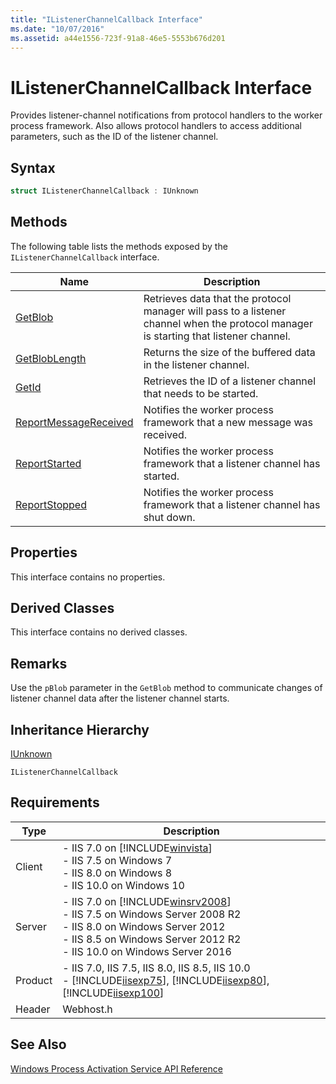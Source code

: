 ```yaml
---
title: "IListenerChannelCallback Interface"
ms.date: "10/07/2016"
ms.assetid: a44e1556-723f-91a8-46e5-5553b676d201
---
```

# IListenerChannelCallback Interface
Provides listener-channel notifications from protocol handlers to the worker process framework. Also allows protocol handlers to access additional parameters, such as the ID of the listener channel.  
  
## Syntax  
  
```cpp  
struct IListenerChannelCallback : IUnknown  
```  
  
## Methods  
 The following table lists the methods exposed by the `IListenerChannelCallback` interface.  
  
|Name|Description|  
|----------|-----------------|  
|[GetBlob](../../web-development-reference\native-code-api-reference/ilistenerchannelcallback-getblob-method.md)|Retrieves data that the protocol manager will pass to a listener channel when the protocol manager is starting that listener channel.|  
|[GetBlobLength](../../web-development-reference\native-code-api-reference/ilistenerchannelcallback-getbloblength-method.md)|Returns the size of the buffered data in the listener channel.|  
|[GetId](../../web-development-reference\native-code-api-reference/ilistenerchannelcallback-getid-method.md)|Retrieves the ID of a listener channel that needs to be started.|  
|[ReportMessageReceived](../../web-development-reference\native-code-api-reference/ilistenerchannelcallback-reportmessagereceived-method.md)|Notifies the worker process framework that a new message was received.|  
|[ReportStarted](../../web-development-reference\native-code-api-reference/ilistenerchannelcallback-reportstarted-method.md)|Notifies the worker process framework that a listener channel has started.|  
|[ReportStopped](../../web-development-reference\native-code-api-reference/ilistenerchannelcallback-reportstopped-method.md)|Notifies the worker process framework that a listener channel has shut down.|  
  
## Properties  
 This interface contains no properties.  
  
## Derived Classes  
 This interface contains no derived classes.  
  
## Remarks  
 Use the `pBlob` parameter in the `GetBlob` method to communicate changes of listener channel data after the listener channel starts.  
  
## Inheritance Hierarchy  
 [IUnknown](http://go.microsoft.com/fwlink/?LinkId=55951)  
  
 `IListenerChannelCallback`  
  
## Requirements  
  
|Type|Description|  
|----------|-----------------|  
|Client|-   IIS 7.0 on [!INCLUDE[winvista](../../wmi-provider/includes/winvista-md.md)]<br />-   IIS 7.5 on Windows 7<br />-   IIS 8.0 on Windows 8<br />-   IIS 10.0 on Windows 10|  
|Server|-   IIS 7.0 on [!INCLUDE[winsrv2008](../../wmi-provider/includes/winsrv2008-md.md)]<br />-   IIS 7.5 on Windows Server 2008 R2<br />-   IIS 8.0 on Windows Server 2012<br />-   IIS 8.5 on Windows Server 2012 R2<br />-   IIS 10.0 on Windows Server 2016|  
|Product|-   IIS 7.0, IIS 7.5, IIS 8.0, IIS 8.5, IIS 10.0<br />-   [!INCLUDE[iisexp75](../../web-development-reference/native-code-api-reference/includes/iisexp75-md.md)], [!INCLUDE[iisexp80](../../web-development-reference/native-code-api-reference/includes/iisexp80-md.md)], [!INCLUDE[iisexp100](../../web-development-reference/native-code-api-reference/includes/iisexp100-md.md)]|  
|Header|Webhost.h|  
  
## See Also  
 [Windows Process Activation Service API Reference](../../web-development-reference\native-code-api-reference/windows-process-activation-service-api-reference.md)